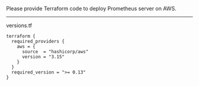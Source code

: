 


Please provide Terraform code to deploy Prometheus server on AWS.

----------------------------------------------------------------------------------




versions.tf

```
terraform {
  required_providers {
    aws = {
      source  = "hashicorp/aws"
      version = "3.15"
    }
  }
  required_version = ">= 0.13"
}

```

